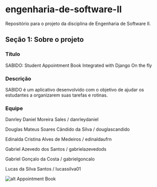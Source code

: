 # engenharia-de-software-II
Repositório para o projeto da disciplina de Engenharia de Software II.

## Seção 1: Sobre o projeto

### Título
SABIDO: Student Appointment Book Integrated with Django On the fly   

### Descrição
SABIDO é um aplicativo desenvolvido com o objetivo de ajudar os estudantes a organizarem suas tarefas e rotinas.

### Equipe
Danrley Daniel Moreira Sales / danrleydaniel

Douglas Mateus Soares Cândido da Silva / douglascandido

Edinalda Cristina Alves de Medeiros / edinaldaufrn

Gabriel Azevedo dos Santos / gabrielazevedods

Gabriel Gonçalo da Costa / gabrielgoncalo

Lucas da Silva Santos / lucassilva01

![alt Appointment Book](https://modelodeagenda.com/wp-content/uploads/2021/04/ANUNCIO03.jpg)
